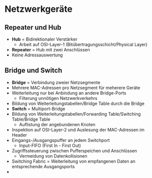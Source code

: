 # Netzwerkgeräte

## Repeater und Hub
- **Hub** = Bidirektionaler Verstärker
  - Arbeit auf OSI-Layer-1 (Bitübertragungsschicht/Physical Layer)
- **Repeater** = Hub mit zwei Anschlüssen
- Keine Adressauswertung

## Bridge und Switch
- **Bridge** = Verbindung zweier Netzsegmente
- Mehrere MAC-Adressen pro Netzsegment für meherere Geräte
- Weiterleitung nur bei Anbindung an andere Bridge-Ports
  - Filterung unnötigen Netzwerkverkehrs
- Bildung von Weiterleitungstabellen/Bridge Table durch die Bridge
- **Switch** = Multiport-Bridge
- Bildung von Weiterleitungstabellen/Forwarding Table/Switching Table/Bridge Table
  - Auflistung der angebundenen Knoten
- Inspektion auf OSI-Layer-2 und Auslesung der MAC-Adressen im Header
- Eingangs-/Ausgangspuffer an jedem Switchport
  - Input-FIFO (First In - First Out)
- Zugriffssteuerung zwischen Pufferspeichen und Anschlüssen
  - Vermeidung von Datenkollisionen
- Switching Fabric = Weiterleitung von empfangenen Daten an entsprechende Ausgangsports
- 
